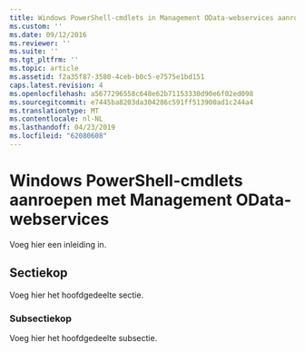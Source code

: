 ```yaml
---
title: Windows PowerShell-cmdlets in Management OData-webservices aanroepen | Microsoft Docs
ms.custom: ''
ms.date: 09/12/2016
ms.reviewer: ''
ms.suite: ''
ms.tgt_pltfrm: ''
ms.topic: article
ms.assetid: f2a35f87-3580-4ceb-b0c5-e7575e1bd151
caps.latest.revision: 4
ms.openlocfilehash: a5677296558c648e62b71153330d90e6f02ed098
ms.sourcegitcommit: e7445ba8203da304286c591ff513900ad1c244a4
ms.translationtype: MT
ms.contentlocale: nl-NL
ms.lasthandoff: 04/23/2019
ms.locfileid: "62080608"
---
```

# <a name="invoking-windows-powershell-cmdlets-with-management-odata-web-services"></a>Windows PowerShell-cmdlets aanroepen met Management OData-webservices

Voeg hier een inleiding in.

## <a name="section-heading"></a>Sectiekop

Voeg hier het hoofdgedeelte sectie.

### <a name="subsection-heading"></a>Subsectiekop

Voeg hier het hoofdgedeelte subsectie.